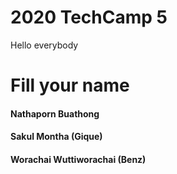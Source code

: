 # 2020 TechCamp 5
Hello everybody

#  Fill your name
#### Nathaporn Buathong
#### Sakul Montha (Gique)
#### Worachai Wuttiworachai (Benz)
